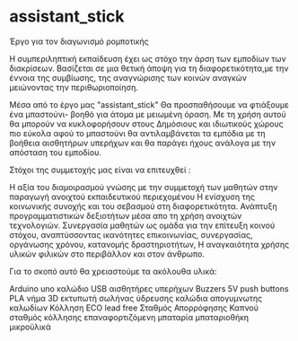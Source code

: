 # assistant_stick
Έργο για τον διαγωνισμό ρομποτικής

Η συμπεριληπτική εκπαίδευση έχει ως στόχο την άρση των εμποδίων των διακρίσεων. 
Βασίζεται σε μια θετική άποψη για τη διαφορετικότητα,με την έννοια της συμβίωσης, της αναγνώρισης των κοινών αναγκών μειώνοντας την περιθωριοποίηση.

Μέσα από το έργο μας "assistant_stick" Θα προσπαθήσουμε να φτιάξουμε ένα μπαστούνι- βοηθό για άτομα με μειωμένη όραση.
Με τη χρήση αυτού θα μπορούν να κυκλοφορήσουν στους Δημόσιους και ιδιωτικούς χώρους πιο εύκολα αφού το μπαστούνι θα αντιλαμβάνεται τα εμπόδια με τη βοήθεια αισθητήρων υπερήχων και θα παράγει ήχους ανάλογα με την απόσταση του εμποδίου.

Στόχοι της συμμετοχής μας είναι να επιτευχθεί :

Η αξία του διαμοιρασμού γνώσης με την συμμετοχή των μαθητών  στην παραγωγή ανοιχτού εκπαιδευτικού περιεχομένου
Η ενίσχυση  της κοινωνικής συνοχής και του σεβασμού στη διαφορετικότητα.
Ανάπτυξη προγραμματιστικών δεξιοτήτων μέσα απο τη χρήση ανοιχτών τεχνολογιών.
Συνεργασία μαθητών ως ομάδα για την επίτευξη κοινού στόχου,  αναπτύσσοντας   ικανότητες επικοινωνίας, συνεργασίας, οργάνωσης χρόνου, κατανομής δραστηριοτήτων,
Η αναγκαιότητα χρήσης υλικών φιλικών στο περιβάλλον και στον άνθρωπο.

Για το σκοπό αυτό θα χρειαστούμε τα ακόλουθα υλικά:
 
Arduino uno
καλώδιο USB
αισθητήρες υπερήχων
Buzzers 5V
push buttons
PLA νήμα 3D εκτυπωτή
σωλήνας ύδρευσης
καλώδια
απογυμνωτης καλωδίων
Κόλληση ECO lead free
Σταθμός Απορρόφησης Καπνού
σταθμός κόλλησης
επαναφορτιζόμενη μπαταρία
μπαταριοθήκη
μικροϋλικά

